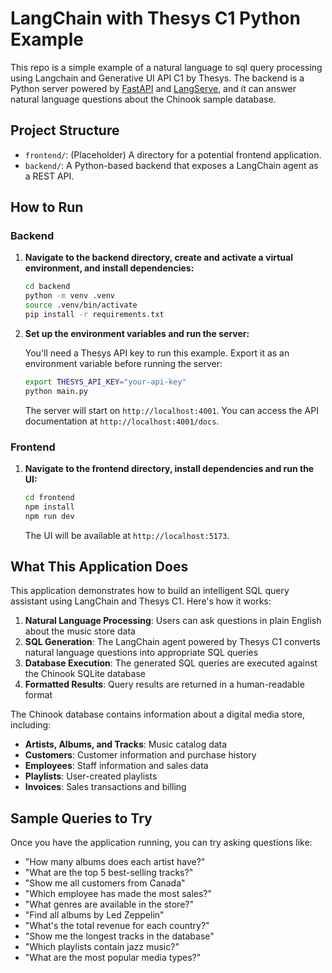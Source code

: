 # LangChain with Thesys C1 Python Example

This repo is a simple example of a natural language to sql query processing using Langchain and Generative UI API C1 by Thesys. The backend is a Python server powered by [FastAPI](https://fastapi.tiangolo.com/) and [LangServe](https://python.langchain.com/docs/langserve), and it can answer natural language questions about the Chinook sample database.

## Project Structure

- `frontend/`: (Placeholder) A directory for a potential frontend application.
- `backend/`: A Python-based backend that exposes a LangChain agent as a REST API.

## How to Run

### Backend

1.  **Navigate to the backend directory, create and activate a virtual environment, and install dependencies:**
    ```bash
    cd backend
    python -m venv .venv
    source .venv/bin/activate
    pip install -r requirements.txt
    ```

2.  **Set up the environment variables and run the server:**

    You'll need a Thesys API key to run this example. Export it as an environment variable before running the server:
    ```bash
    export THESYS_API_KEY="your-api-key"
    python main.py
    ```
    The server will start on `http://localhost:4001`. You can access the API documentation at `http://localhost:4001/docs`.

### Frontend

1.  **Navigate to the frontend directory, install dependencies and run the UI:**
    ```bash
    cd frontend
    npm install
    npm run dev
    ```
    The UI will be available at `http://localhost:5173`.

## What This Application Does

This application demonstrates how to build an intelligent SQL query assistant using LangChain and Thesys C1. Here's how it works:

1. **Natural Language Processing**: Users can ask questions in plain English about the music store data
2. **SQL Generation**: The LangChain agent powered by Thesys C1 converts natural language questions into appropriate SQL queries
3. **Database Execution**: The generated SQL queries are executed against the Chinook SQLite database
4. **Formatted Results**: Query results are returned in a human-readable format

The Chinook database contains information about a digital media store, including:
- **Artists, Albums, and Tracks**: Music catalog data
- **Customers**: Customer information and purchase history
- **Employees**: Staff information and sales data
- **Playlists**: User-created playlists
- **Invoices**: Sales transactions and billing

## Sample Queries to Try

Once you have the application running, you can try asking questions like:

- "How many albums does each artist have?"
- "What are the top 5 best-selling tracks?"
- "Show me all customers from Canada"
- "Which employee has made the most sales?"
- "What genres are available in the store?"
- "Find all albums by Led Zeppelin"
- "What's the total revenue for each country?"
- "Show me the longest tracks in the database"
- "Which playlists contain jazz music?"
- "What are the most popular media types?"
